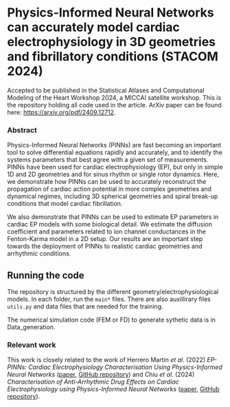 # Physics-Informed Neural Networks can accurately model cardiac electrophysiology in 3D geometries and fibrillatory conditions (STACOM 2024)
Accepted to be published in the Statistical Atlases and Computational Modeling of the Heart Workshop 2024, a MICCAI satellite workshop.
This is the repository holding all code used in the article. ArXiv paper can be found here: https://arxiv.org/pdf/2409.12712.

### Abstract
Physics-Informed Neural Networks (PINNs) are fast becoming an important tool to solve differential equations rapidly and accurately, and to identify the systems parameters that best agree with a given set of measurements. PINNs have been used for cardiac electrophysiology (EP), but only in simple 1D and 2D geometries and for sinus rhythm or single rotor dynamics. Here, we demonstrate how PINNs can be used to accurately reconstruct the propagation of cardiac action potential in more complex geometries and dynamical regimes, including 3D spherical geometries and spiral break-up conditions that model cardiac fibrillation.

We also demonstrate that PINNs can be used to estimate EP parameters in cardiac EP models with some biological detail. We estimate the diffusion coefficient and parameters related to ion channel conductances in the Fenton-Karma model in a 2D setup. Our results are an important step towards the deployment of PINNs to realistic cardiac geometries and arrhythmic conditions.   


## Running the code
The repository is structured by the different geometry/electrophysiological models. In each folder, run the `main*` files. There are also auxillirary files `utils.py` and data files that are needed for the training.

The numerical simulation code (FEM or FD) to generate sythetic data is in Data_generation.

### Relevant work
This work is closely related to the work of Herrero Martin _et al_. (2022) _EP-PINNs: Cardiac Electrophysiology Characterisation Using Physics-Informed Neural Networks_ ([paper](https://www.frontiersin.org/journals/cardiovascular-medicine/articles/10.3389/fcvm.2021.768419/full), [GitHub repository](https://github.com/martavarela/EP-PINNs)) and Chiu _et al_. (2024) _Characterisation of Anti-Arrhythmic Drug Effects on Cardiac Electrophysiology using Physics-Informed Neural Networks_ ([paper](https://arxiv.org/abs/2403.08439), [GitHub repository](https://github.com/annien094/EP-PINNs-for-drugs)).
